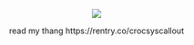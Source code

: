 <p align=center> <img src=https://komarev.com/ghpvc/?username=yaoieater&color=orange&style=flat-square&label=🥞>
  
<p align=center> read my thang https://rentry.co/crocsyscallout
